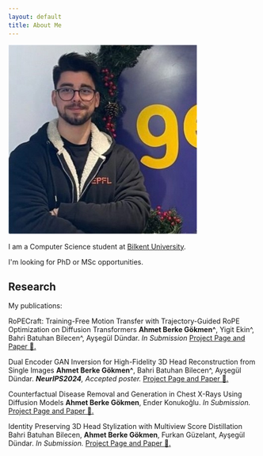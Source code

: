 ```yaml
---
layout: default
title: About Me
---
```


<img src="assets/img/me.jpeg" alt="Me">

I am a Computer Science student at <a href="https://w3.bilkent.edu.tr/">Bilkent University</a>.

I'm looking for PhD or MSc opportunities.

## Research

My publications:


RoPECraft: Training-Free Motion Transfer with Trajectory-Guided RoPE Optimization on Diffusion Transformers
**Ahmet Berke Gökmen^**, Yigit Ekin^, Bahri Batuhan Bilecen^, Ayşegül Dündar. _In Submission_ [Project Page and Paper 🔗.](https://berkegokmen1.github.io/RoPECraft/)

Dual Encoder GAN Inversion for High-Fidelity 3D Head Reconstruction from Single Images
**Ahmet Berke Gökmen^**, Bahri Batuhan Bilecen^, Ayşegül Dündar. _**NeurIPS2024**, Accepted poster._ [Project Page and Paper 🔗.](https://berkegokmen1.github.io/dual-enc-3d-gan-inv/)

Counterfactual Disease Removal and Generation in Chest X-Rays Using Diffusion Models
**Ahmet Berke Gökmen**, Ender Konukoğlu. _In Submission._ [Project Page and Paper 🔗.](https://berkegokmen1.github.io/counterfactual-disease-removal-and-generation-chest-xray/)

Identity Preserving 3D Head Stylization with Multiview Score Distillation
Bahri Batuhan Bilecen, **Ahmet Berke Gökmen**, Furkan Güzelant, Ayşegül Dündar. _In Submission._ [Project Page and Paper 🔗.](https://three-bee.github.io/head_stylization/)
